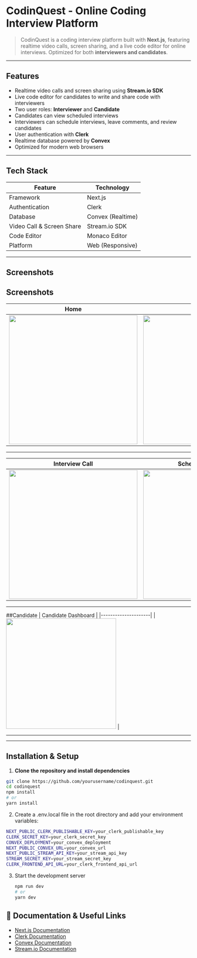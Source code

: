 # CodinQuest - Online Coding Interview Platform

> CodinQuest is a coding interview platform built with **Next.js**, featuring realtime video calls, screen sharing, and a live code editor for online interviews. Optimized for both **interviewers and candidates**.

---

## Features

- Realtime video calls and screen sharing using **Stream.io SDK**
- Live code editor for candidates to write and share code with interviewers
- Two user roles: **Interviewer** and **Candidate**
- Candidates can view scheduled interviews
- Interviewers can schedule interviews, leave comments, and review candidates
- User authentication with **Clerk**
- Realtime database powered by **Convex**
- Optimized for modern web browsers

---

## Tech Stack

| Feature | Technology |
|---------|------------|
| Framework | Next.js |
| Authentication | Clerk |
| Database | Convex (Realtime) |
| Video Call & Screen Share | Stream.io SDK |
| Code Editor | Monaco Editor |
| Platform | Web (Responsive) |

---

## Screenshots

## Screenshots

| Home | Dashboard | New Call Screen | Join Meeting Tab |
|------|-----------|-----------------|-----------------|
| <img width="350" src="https://github.com/user-attachments/assets/b6320650-a48b-4a16-b6c8-034c5d1909d6" /> | <img width="350" src="https://github.com/user-attachments/assets/0bfd2b5d-13bc-4542-b637-099f174d2ce5" /> | <img width="350" src="https://github.com/user-attachments/assets/5d358fb4-3d54-40fb-a045-2a970167cc7b" /> | <img width="350" src="https://github.com/user-attachments/assets/c74bc58d-5c49-41d8-9d7c-a554870fd679" /> |

---

| Interview Call | Scheduled Interview | Schedule New Interview | Recordings |
|----------------|----------------------|------------------------|------------|
| <img width="350" src="https://github.com/user-attachments/assets/709a18a2-0652-4e6e-a57c-405eab52563f" /> | <img width="350" src="https://github.com/user-attachments/assets/89ee72c6-e254-47f7-b1e5-66f515f52ace" /> | <img width="350" src="https://github.com/user-attachments/assets/5b4cdd66-8b94-4a60-bf50-627651be2d8b" /> | <img width="350" src="https://github.com/user-attachments/assets/51e35db2-4f4f-4702-841f-57db7c31586a" /> |


---
##Candidate
| Candidate Dashboard |
|---------------------|
| <img width="300" src="https://github.com/user-attachments/assets/4574570a-5f4a-43a7-8691-a57c959bbdca" /> |

---


---

## Installation & Setup

1. **Clone the repository and install dependencies**

```bash
git clone https://github.com/yourusername/codinquest.git
cd codinquest
npm install
# or
yarn install
```
2. Create a .env.local file in the root directory and add your environment variables:
```bash
NEXT_PUBLIC_CLERK_PUBLISHABLE_KEY=your_clerk_publishable_key
CLERK_SECRET_KEY=your_clerk_secret_key
CONVEX_DEPLOYMENT=your_convex_deployment
NEXT_PUBLIC_CONVEX_URL=your_convex_url
NEXT_PUBLIC_STREAM_API_KEY=your_stream_api_key
STREAM_SECRET_KEY=your_stream_secret_key
CLERK_FRONTEND_API_URL=your_clerk_frontend_api_url
```
3. Start the development server
   ```bash
   npm run dev
   # or
   yarn dev
   ```
## 📖 Documentation & Useful Links

- [Next.js Documentation](https://nextjs.org/docs)
- [Clerk Documentation](https://clerk.com/docs)
- [Convex Documentation](https://docs.convex.dev)
- [Stream.io Documentation](https://getstream.io/video/docs/)
